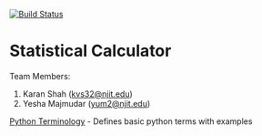 [![Build Status](https://travis-ci.com/Yesha016/Statistical-Calculator.svg?branch=master)](https://travis-ci.com/Yesha016/Statistical-Calculator)

# Statistical Calculator

Team Members:
1. Karan Shah (kvs32@njit.edu)
2. Yesha Majmudar (yum2@njit.edu)

[Python Terminology](https://github.com/KaranShah197/WSD-Project_01/blob/master/PYTHON.md) - Defines basic python terms with examples

